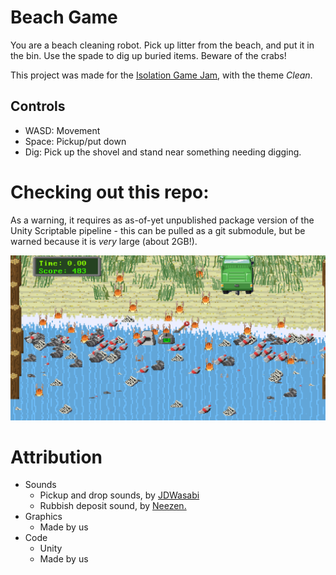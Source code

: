 # Beach Game

You are a beach cleaning robot. Pick up litter from the beach, and put it in the bin. Use the spade to dig up buried items. Beware of the crabs!

This project was made for the [Isolation Game Jam](https://itch.io/jam/isolation-game-jam), with the theme _Clean_.

## Controls

* WASD: Movement
* Space: Pickup/put down
* Dig: Pick up the shovel and stand near something needing digging.


# Checking out this repo:

As a warning, it requires as as-of-yet unpublished package version of the Unity Scriptable pipeline - this can be pulled as a git submodule, but be warned because it is _very_ large (about 2GB!).

![A screenshot](readme/screenshot.png "A screenshot")


# Attribution
* Sounds
  * Pickup and drop sounds, by [JDWasabi](https://jdwasabi.itch.io/8-bit-16-bit-sound-effects-pack)
  * Rubbish deposit sound, by [Neezen.](https://freesound.org/people/neezen./sounds/503469/)
* Graphics
  * Made by us
* Code
  * Unity
  * Made by us

